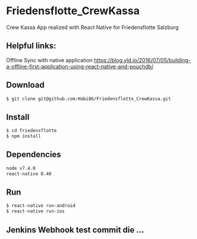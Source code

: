 # Friedensflotte_CrewKassa
Crew Kassa App realized with React Native for Friedensflotte Salzburg

## Helpful links: 
Offline Sync with native application
https://blog.yld.io/2016/07/05/building-a-offline-first-application-using-react-native-and-pouchdb/

## Download
```sh
$ git clone git@github.com:Habi86/Friedensflotte_CrewKassa.git
```
## Install
```sh
$ cd friedensflotte
$ npm install
```
## Dependencies
```sh
node v7.4.0
react-native 0.40
```
## Run
```sh
$ react-native run-android
$ react-native run-ios
```

## Jenkins Webhook test commit die ...